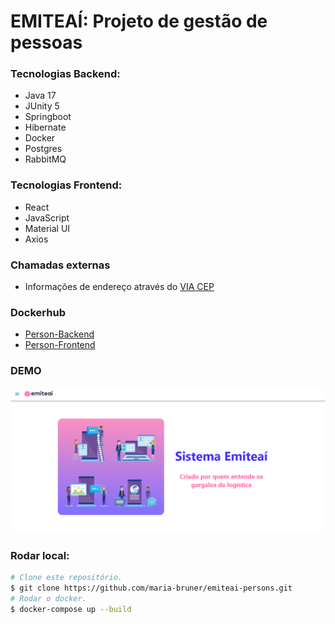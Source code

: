 # EMITEAÍ: Projeto de gestão de pessoas

### Tecnologias Backend:

* Java 17
* JUnity 5
* Springboot
* Hibernate
* Docker
* Postgres
* RabbitMQ


### Tecnologias Frontend:

* React
* JavaScript
* Material UI
* Axios

### Chamadas externas
* Informações de endereço através do [VIA CEP](https://viacep.com.br/)


### Dockerhub
* [Person-Backend](https://hub.docker.com/r/mcsb/person-backend)
* [Person-Frontend](https://hub.docker.com/r/mcsb/person-frontend)

### DEMO
![alt text](<images/home page.png>)




### Rodar local:
```bash
# Clone este repositório.
$ git clone https://github.com/maria-bruner/emiteai-persons.git
# Rodar o docker.
$ docker-compose up --build
```
